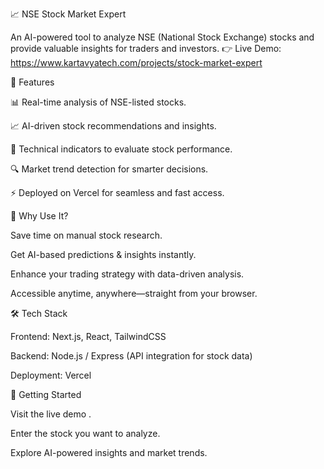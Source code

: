 📈 NSE Stock Market Expert

An AI-powered tool to analyze NSE (National Stock Exchange) stocks and provide valuable insights for traders and investors.
👉 Live Demo: https://www.kartavyatech.com/projects/stock-market-expert

🚀 Features

📊 Real-time analysis of NSE-listed stocks.

📈 AI-driven stock recommendations and insights.

🧮 Technical indicators to evaluate stock performance.

🔍 Market trend detection for smarter decisions.

⚡ Deployed on Vercel for seamless and fast access.

🌟 Why Use It?

Save time on manual stock research.

Get AI-based predictions & insights instantly.

Enhance your trading strategy with data-driven analysis.

Accessible anytime, anywhere—straight from your browser.

🛠️ Tech Stack

Frontend: Next.js, React, TailwindCSS

Backend: Node.js / Express (API integration for stock data)

Deployment: Vercel

📍 Getting Started

Visit the live demo
.

Enter the stock you want to analyze.

Explore AI-powered insights and market trends.
